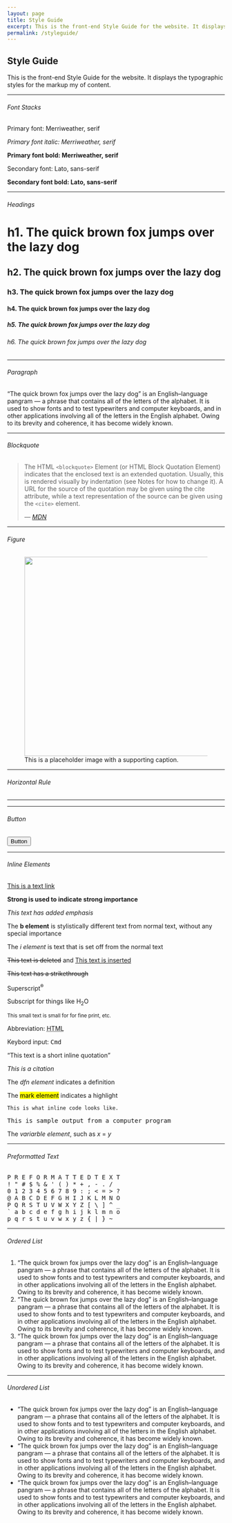 ```yaml
---
layout: page
title: Style Guide
excerpt: This is the front-end Style Guide for the website. It displays the typographic styles for the markup my of content.
permalink: /styleguide/
---
```


## Style Guide

This is the front-end Style Guide for the website. It displays the typographic styles for the markup my of content.

<hr class="separator">

###### Font Stacks

<p>Primary font: Merriweather, serif</p>
<p><em>Primary font italic: Merriweather, serif</em></p>
<p><strong>Primary font bold: Merriweather, serif</strong></p>
<p class="font-secondary">Secondary font: Lato, sans-serif</p>
<p class="font-secondary"><strong>Secondary font bold: Lato, sans-serif</strong></p>

<hr class="separator">

###### Headings

# h1. The quick brown fox jumps over the lazy dog

## h2. The quick brown fox jumps over the lazy dog

### h3. The quick brown fox jumps over the lazy dog

#### h4. The quick brown fox jumps over the lazy dog

##### h5. The quick brown fox jumps over the lazy dog

###### h6. The quick brown fox jumps over the lazy dog

<hr class="separator">

###### Paragraph

“The quick brown fox jumps over the lazy dog” is an English–language pangram — a phrase that contains all of the letters
of the alphabet. It is used to show fonts and to test typewriters and computer keyboards, and in other applications involving
all of the letters in the English alphabet. Owing to its brevity and coherence, it has become widely known.

<hr class="separator">

###### Blockquote

<blockquote>
    <p>The HTML <code>&lt;blockquote&gt;</code> Element (or HTML Block Quotation Element) indicates that the enclosed text is an extended quotation. Usually, this is rendered visually by indentation (see Notes for how to change it). A URL for the source of the quotation may be given using the cite attribute, while a text representation of the source can be given using the <code>&lt;cite&gt;</code> element.</p>
    <cite>
        — <a href="https://developer.mozilla.org/en-US/docs/Web/HTML/Element/blockquote">MDN</a>
    </cite>
</blockquote>

<hr class="separator">

###### Figure

<figure class="figure">
    <img src="http://placehold.it/820x461" width="820" height="461" alt="">
    <figcaption>This is a placeholder image with a supporting caption.</figcaption>
</figure>

<hr class="separator">

###### Horizontal Rule

---

<hr class="separator">

###### Button

<button class="btn">Button</button>

<hr class="separator">

###### Inline Elements

<a href="#">This is a text link</a>

<strong>Strong is used to indicate strong importance</strong>

<em>This text has added emphasis</em>

The <b>b element</b> is stylistically different text from normal text, without any special importance

The <i>i element</i> is text that is set off from the normal text

<del>This text is deleted</del> and <ins>This text is inserted</ins>

<s>This text has a strikethrough</s>

Superscript<sup>®</sup>

Subscript for things like H<sub>2</sub>O

<small>This small text is small for for fine print, etc.</small>

Abbreviation: <abbr title="HyperText Markup Language">HTML</abbr>

Keybord input: <kbd>Cmd</kbd>

<q cite="#">This text is a short inline quotation</q>

<cite>This is a citation</cite>

The <dfn>dfn element</dfn> indicates a definition

The <mark>mark element</mark> indicates a highlight

<code>This is what inline code looks like.</code>

<samp>This is sample output from a computer program</samp>

The <var>variarble element</var>, such as <var>x</var> = <var>y</var>

<hr class="separator">

###### Preformatted Text

<pre>P R E F O R M A T T E D T E X T
! " # $ % &amp; ' ( ) * + , - . /
0 1 2 3 4 5 6 7 8 9 : ; &lt; = &gt; ?
@ A B C D E F G H I J K L M N O
P Q R S T U V W X Y Z [ \ ] ^ _
` a b c d e f g h i j k l m n o
p q r s t u v w x y z { | } ~ </pre>

<hr class="separator">

###### Ordered List

1. “The quick brown fox jumps over the lazy dog” is an English–language pangram — a phrase that contains all of the letters
of the alphabet. It is used to show fonts and to test typewriters and computer keyboards, and in other applications involving
all of the letters in the English alphabet. Owing to its brevity and coherence, it has become widely known.
2. “The quick brown fox jumps over the lazy dog” is an English–language pangram — a phrase that contains all of the letters
of the alphabet. It is used to show fonts and to test typewriters and computer keyboards, and in other applications involving
all of the letters in the English alphabet. Owing to its brevity and coherence, it has become widely known.
3. “The quick brown fox jumps over the lazy dog” is an English–language pangram — a phrase that contains all of the letters
of the alphabet. It is used to show fonts and to test typewriters and computer keyboards, and in other applications involving
all of the letters in the English alphabet. Owing to its brevity and coherence, it has become widely known.

<hr class="separator">

###### Unordered List

* “The quick brown fox jumps over the lazy dog” is an English–language pangram — a phrase that contains all of the letters
of the alphabet. It is used to show fonts and to test typewriters and computer keyboards, and in other applications involving
all of the letters in the English alphabet. Owing to its brevity and coherence, it has become widely known.
* “The quick brown fox jumps over the lazy dog” is an English–language pangram — a phrase that contains all of the letters
of the alphabet. It is used to show fonts and to test typewriters and computer keyboards, and in other applications involving
all of the letters in the English alphabet. Owing to its brevity and coherence, it has become widely known.
* “The quick brown fox jumps over the lazy dog” is an English–language pangram — a phrase that contains all of the letters
of the alphabet. It is used to show fonts and to test typewriters and computer keyboards, and in other applications involving
all of the letters in the English alphabet. Owing to its brevity and coherence, it has become widely known.
